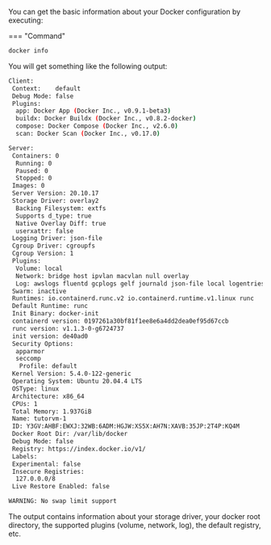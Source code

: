 You can get the basic information about your Docker configuration by executing:

=== "Command"
```bash
docker info
```

You will get something like the following output:

```bash linenums="1" hl_lines="16 26 48 50"
Client:
 Context:    default
 Debug Mode: false
 Plugins:
  app: Docker App (Docker Inc., v0.9.1-beta3)
  buildx: Docker Buildx (Docker Inc., v0.8.2-docker)
  compose: Docker Compose (Docker Inc., v2.6.0)
  scan: Docker Scan (Docker Inc., v0.17.0)

Server:
 Containers: 0
  Running: 0
  Paused: 0
  Stopped: 0
 Images: 0
 Server Version: 20.10.17
 Storage Driver: overlay2
  Backing Filesystem: extfs
  Supports d_type: true
  Native Overlay Diff: true
  userxattr: false
 Logging Driver: json-file
 Cgroup Driver: cgroupfs
 Cgroup Version: 1
 Plugins:
  Volume: local
  Network: bridge host ipvlan macvlan null overlay
  Log: awslogs fluentd gcplogs gelf journald json-file local logentries splunk syslog
 Swarm: inactive
 Runtimes: io.containerd.runc.v2 io.containerd.runtime.v1.linux runc
 Default Runtime: runc
 Init Binary: docker-init
 containerd version: 0197261a30bf81f1ee8e6a4dd2dea0ef95d67ccb
 runc version: v1.1.3-0-g6724737
 init version: de40ad0
 Security Options:
  apparmor
  seccomp
   Profile: default
 Kernel Version: 5.4.0-122-generic
 Operating System: Ubuntu 20.04.4 LTS
 OSType: linux
 Architecture: x86_64
 CPUs: 1
 Total Memory: 1.937GiB
 Name: tutorvm-1
 ID: Y3GV:AHBF:EWXJ:32WB:6ADM:HGJW:XS5X:AH7N:XAVB:35JP:2T4P:KQ4M
 Docker Root Dir: /var/lib/docker
 Debug Mode: false
 Registry: https://index.docker.io/v1/
 Labels:
 Experimental: false
 Insecure Registries:
  127.0.0.0/8
 Live Restore Enabled: false

WARNING: No swap limit support
```

The output contains information about your storage driver, your docker root directory, the supported plugins (volume, network, log), the default registry, etc.
